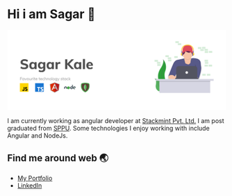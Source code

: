 # Hi i am Sagar :ocean:

![alt text](https://github.com/sagarkale94/sagarkale94/blob/master/gh_profile_readme.png?raw=true)

I am currently working as angular developer at [Stackmint Pvt. Ltd.](https://www.stackmint.com/) I am post graduated from [SPPU](http://www.unipune.ac.in/). Some technologies I enjoy working with include Angular and NodeJs.

## Find me around web :earth_asia:
* [My Portfolio](https://sagarkale94.github.io/pf)
* [LinkedIn](https://www.linkedin.com/in/sagar-kale/)

